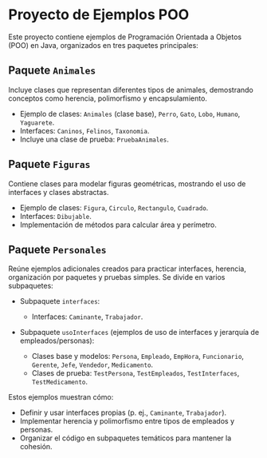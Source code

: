 # Proyecto de Ejemplos POO

Este proyecto contiene ejemplos de Programación Orientada a Objetos (POO) en Java, organizados en
tres paquetes principales:

## Paquete `Animales`

Incluye clases que representan diferentes tipos de animales, demostrando conceptos como herencia,
polimorfismo y encapsulamiento.

- Ejemplo de clases: `Animales` (clase base), `Perro`, `Gato`, `Lobo`, `Humano`, `Yaguarete`.
- Interfaces: `Caninos`, `Felinos`, `Taxonomia`.
- Incluye una clase de prueba: `PruebaAnimales`.

## Paquete `Figuras`

Contiene clases para modelar figuras geométricas, mostrando el uso de interfaces y clases
abstractas.

- Ejemplo de clases: `Figura`, `Circulo`, `Rectangulo`, `Cuadrado`.
- Interfaces: `Dibujable`.
- Implementación de métodos para calcular área y perímetro.

## Paquete `Personales`

Reúne ejemplos adicionales creados para practicar interfaces, herencia, organización por paquetes
y pruebas simples. Se divide en varios subpaquetes:

- Subpaquete `interfaces`:
  - Interfaces: `Caminante`, `Trabajador`.

- Subpaquete `usoInterfaces` (ejemplos de uso de interfaces y jerarquía de empleados/personas):
  - Clases base y modelos: `Persona`, `Empleado`, `EmpHora`, `Funcionario`, `Gerente`, `Jefe`, `Vendedor`, `Medicamento`.
  - Clases de prueba: `TestPersona`, `TestEmpleados`, `TestInterfaces`, `TestMedicamento`.

Estos ejemplos muestran cómo:
- Definir y usar interfaces propias (p. ej., `Caminante`, `Trabajador`).
- Implementar herencia y polimorfismo entre tipos de empleados y personas.
- Organizar el código en subpaquetes temáticos para mantener la cohesión.


